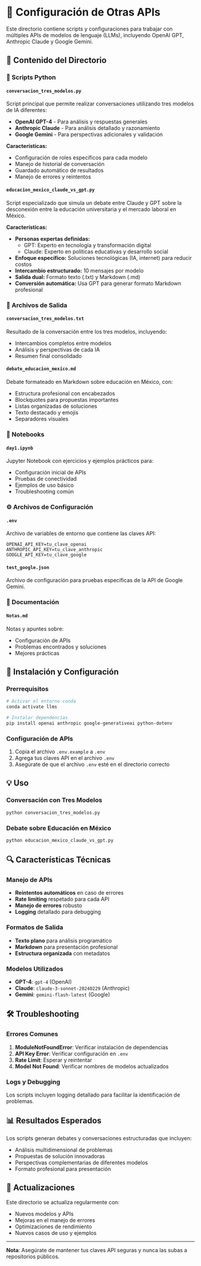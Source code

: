 # 🔧 Configuración de Otras APIs

Este directorio contiene scripts y configuraciones para trabajar con múltiples APIs de modelos de lenguaje (LLMs), incluyendo OpenAI GPT, Anthropic Claude y Google Gemini.

## 📁 Contenido del Directorio

### 🐍 Scripts Python

#### `conversacion_tres_modelos.py`
Script principal que permite realizar conversaciones utilizando tres modelos de IA diferentes:
- **OpenAI GPT-4** - Para análisis y respuestas generales
- **Anthropic Claude** - Para análisis detallado y razonamiento
- **Google Gemini** - Para perspectivas adicionales y validación

**Características:**
- Configuración de roles específicos para cada modelo
- Manejo de historial de conversación
- Guardado automático de resultados
- Manejo de errores y reintentos

#### `educacion_mexico_claude_vs_gpt.py`
Script especializado que simula un debate entre Claude y GPT sobre la desconexión entre la educación universitaria y el mercado laboral en México.

**Características:**
- **Personas expertas definidas:**
  - GPT: Experto en tecnología y transformación digital
  - Claude: Experto en políticas educativas y desarrollo social
- **Enfoque específico:** Soluciones tecnológicas (IA, internet) para reducir costos
- **Intercambio estructurado:** 10 mensajes por modelo
- **Salida dual:** Formato texto (.txt) y Markdown (.md)
- **Conversión automática:** Usa GPT para generar formato Markdown profesional

### 📄 Archivos de Salida

#### `conversacion_tres_modelos.txt`
Resultado de la conversación entre los tres modelos, incluyendo:
- Intercambios completos entre modelos
- Análisis y perspectivas de cada IA
- Resumen final consolidado

#### `debate_educacion_mexico.md`
Debate formateado en Markdown sobre educación en México, con:
- Estructura profesional con encabezados
- Blockquotes para propuestas importantes
- Listas organizadas de soluciones
- Texto destacado y emojis
- Separadores visuales

### 📓 Notebooks

#### `day1.ipynb`
Jupyter Notebook con ejercicios y ejemplos prácticos para:
- Configuración inicial de APIs
- Pruebas de conectividad
- Ejemplos de uso básico
- Troubleshooting común

### ⚙️ Archivos de Configuración

#### `.env`
Archivo de variables de entorno que contiene las claves API:
```
OPENAI_API_KEY=tu_clave_openai
ANTHROPIC_API_KEY=tu_clave_anthropic
GOOGLE_API_KEY=tu_clave_google
```

#### `test_google.json`
Archivo de configuración para pruebas específicas de la API de Google Gemini.

### 📝 Documentación

#### `Notas.md`
Notas y apuntes sobre:
- Configuración de APIs
- Problemas encontrados y soluciones
- Mejores prácticas

## 🚀 Instalación y Configuración

### Prerrequisitos
```bash
# Activar el entorno conda
conda activate llms

# Instalar dependencias
pip install openai anthropic google-generativeai python-dotenv
```

### Configuración de APIs
1. Copia el archivo `.env.example` a `.env`
2. Agrega tus claves API en el archivo `.env`
3. Asegúrate de que el archivo `.env` esté en el directorio correcto

## 💡 Uso

### Conversación con Tres Modelos
```bash
python conversacion_tres_modelos.py
```

### Debate sobre Educación en México
```bash
python educacion_mexico_claude_vs_gpt.py
```

## 🔍 Características Técnicas

### Manejo de APIs
- **Reintentos automáticos** en caso de errores
- **Rate limiting** respetado para cada API
- **Manejo de errores** robusto
- **Logging** detallado para debugging

### Formatos de Salida
- **Texto plano** para análisis programático
- **Markdown** para presentación profesional
- **Estructura organizada** con metadatos

### Modelos Utilizados
- **GPT-4**: `gpt-4` (OpenAI)
- **Claude**: `claude-3-sonnet-20240229` (Anthropic)
- **Gemini**: `gemini-flash-latest` (Google)

## 🛠️ Troubleshooting

### Errores Comunes
1. **ModuleNotFoundError**: Verificar instalación de dependencias
2. **API Key Error**: Verificar configuración en `.env`
3. **Rate Limit**: Esperar y reintentar
4. **Model Not Found**: Verificar nombres de modelos actualizados

### Logs y Debugging
Los scripts incluyen logging detallado para facilitar la identificación de problemas.

## 📊 Resultados Esperados

Los scripts generan debates y conversaciones estructuradas que incluyen:
- Análisis multidimensional de problemas
- Propuestas de solución innovadoras
- Perspectivas complementarias de diferentes modelos
- Formato profesional para presentación

## 🔄 Actualizaciones

Este directorio se actualiza regularmente con:
- Nuevos modelos y APIs
- Mejoras en el manejo de errores
- Optimizaciones de rendimiento
- Nuevos casos de uso y ejemplos

---

**Nota**: Asegúrate de mantener tus claves API seguras y nunca las subas a repositorios públicos.